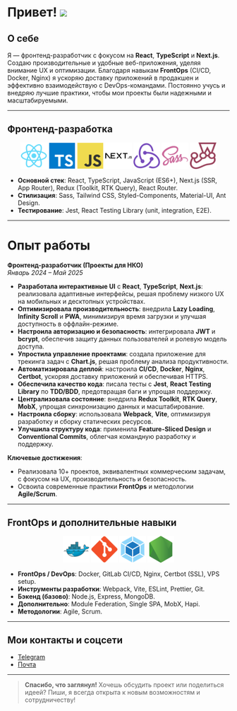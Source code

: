 # Привет! <img src="https://raw.githubusercontent.com/blackcater/blackcater/main/images/Hi.gif" width="30px" />

## О себе
Я — фронтенд-разработчик с фокусом на **React**, **TypeScript** и **Next.js**. Создаю производительные и удобные веб-приложения, уделяя внимание UX и оптимизации. Благодаря навыкам **FrontOps** (CI/CD, Docker, Nginx) я ускоряю доставку приложений в продакшен и эффективно взаимодействую с DevOps-командами. Постоянно учусь и внедряю лучшие практики, чтобы мои проекты были надежными и масштабируемыми.

---

## Фронтенд-разработка

<p align="center">
  <img src="https://raw.githubusercontent.com/devicons/devicon/master/icons/react/react-original.svg" alt="React" width="60" height="60" />
  <img src="https://raw.githubusercontent.com/devicons/devicon/master/icons/typescript/typescript-original.svg" alt="TypeScript" width="60" height="60" />
  <img src="https://raw.githubusercontent.com/devicons/devicon/master/icons/javascript/javascript-original.svg" alt="JavaScript" width="60" height="60" />
  <img src="https://raw.githubusercontent.com/devicons/devicon/master/icons/nextjs/nextjs-original-wordmark.svg" alt="Next.js" width="60" height="60" />
  <img src="https://raw.githubusercontent.com/devicons/devicon/master/icons/redux/redux-original.svg" alt="Redux" width="60" height="60" />
  <img src="https://raw.githubusercontent.com/devicons/devicon/master/icons/sass/sass-original.svg" alt="Sass" width="60" height="60" />
  <img src="https://raw.githubusercontent.com/devicons/devicon/master/icons/jest/jest-plain.svg" alt="Jest" width="60" height="60" />
</p>

- **Основной стек**: React, TypeScript, JavaScript (ES6+), Next.js (SSR, App Router), Redux (Toolkit, RTK Query), React Router.
- **Стилизация**: Sass, Tailwind CSS, Styled-Components, Material-UI, Ant Design.
- **Тестирование**: Jest, React Testing Library (unit, integration, E2E).

---

# Опыт работы

**Фронтенд-разработчик (Проекты для НКО)**  
*Январь 2024 – Май 2025*  
- **Разработала интерактивные UI** с **React**, **TypeScript**, **Next.js**: реализовала адаптивные интерфейсы, решая проблему низкого UX на мобильных и десктопных устройствах.  
- **Оптимизировала производительность**: внедрила **Lazy Loading**, **Infinity Scroll** и **PWA**, минимизируя время загрузки и улучшая доступность в оффлайн-режиме.  
- **Настроила авторизацию и безопасность**: интегрировала **JWT** и **bcrypt**, обеспечив защиту данных пользователей и ролевую модель доступа.  
- **Упростила управление проектами**: создала приложение для трекинга задач с **Chart.js**, решая проблему анализа продуктивности.  
- **Автоматизировала деплой**: настроила **CI/CD**, **Docker**, **Nginx**, **Certbot**, ускоряя доставку приложений и обеспечивая HTTPS.  
- **Обеспечила качество кода**: писала тесты с **Jest**, **React Testing Library** по **TDD/BDD**, предотвращая баги и упрощая поддержку.  
- **Централизовала состояние**: внедрила **Redux Toolkit**, **RTK Query**, **MobX**, упрощая синхронизацию данных и масштабирование.  
- **Настроила сборку**: использовала **Webpack**, **Vite**, оптимизируя разработку и сборку статических ресурсов.  
- **Улучшила структуру кода**: применила **Feature-Sliced Design** и **Conventional Commits**, облегчая командную разработку и поддержку.  

**Ключевые достижения**:  
- Реализовала 10+ проектов, эквивалентных коммерческим задачам, с фокусом на UX, производительность и безопасность.  
- Освоила современные практики **FrontOps** и методологии **Agile/Scrum**.

---  

## FrontOps и дополнительные навыки

<p align="center">
  <img src="https://raw.githubusercontent.com/devicons/devicon/master/icons/docker/docker-original.svg" alt="Docker" width="60" height="60" />
  <img src="https://raw.githubusercontent.com/devicons/devicon/master/icons/git/git-original.svg" alt="Git" width="60" height="60" />
  <img src="https://raw.githubusercontent.com/devicons/devicon/master/icons/webpack/webpack-original.svg" alt="Webpack" width="60" height="60" />
  <img src="https://raw.githubusercontent.com/devicons/devicon/master/icons/nodejs/nodejs-original.svg" alt="Node.js" width="60" height="60" />
</p>

- **FrontOps / DevOps**: Docker, GitLab CI/CD, Nginx, Certbot (SSL), VPS setup.
- **Инструменты разработки**: Webpack, Vite, ESLint, Prettier, Git.
- **Бэкенд (базово)**: Node.js, Express, MongoDB.
- **Дополнительно**: Module Federation, Single SPA, MobX, Hapi.
- **Методологии**: Agile, Scrum.

---

## Мои контакты и соцсети

- [Telegram](@anastasiya_guryanova)  
- [Почта](mailto:anastasia.gurianova.dev@mail.ru)

---

> **Спасибо, что заглянул!** Хочешь обсудить проект или поделиться идеей? Пиши, я всегда открыта к новым возможностям и сотрудничеству! 
